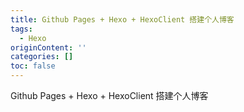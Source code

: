 ```yaml
---
title: Github Pages + Hexo + HexoClient 搭建个人博客
tags:
  - Hexo
originContent: ''
categories: []
toc: false
---
```


Github Pages + Hexo + HexoClient 搭建个人博客